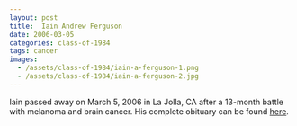 ```yaml
---
layout: post
title:  Iain Andrew Ferguson
date: 2006-03-05
categories: class-of-1984
tags: cancer
images:
  - /assets/class-of-1984/iain-a-ferguson-1.png
  - /assets/class-of-1984/iain-a-ferguson-2.jpg
---
```

Iain passed away on March 5, 2006 in La Jolla, CA after a 13-month battle with melanoma and brain cancer. His complete obituary can be found [here](http://tinyurl.com/l2z47h5).
